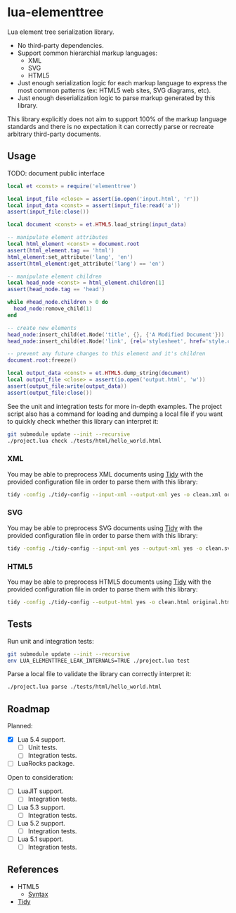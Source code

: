 # lua-elementtree

Lua element tree serialization library.

* No third-party dependencies.
* Support common hierarchial markup languages:
  * XML
  * SVG
  * HTML5
* Just enough serialization logic for each markup language to express the
  most common patterns (ex: HTML5 web sites, SVG diagrams, etc).
* Just enough deserialization logic to parse markup generated by this
  library.

This library explicitly does not aim to support 100% of the markup language
standards and there is no expectation it can correctly parse or recreate
arbitrary third-party documents.

## Usage

TODO: document public interface

```lua
local et <const> = require('elementtree')

local input_file <close> = assert(io.open('input.html', 'r'))
local input_data <const> = assert(input_file:read('a'))
assert(input_file:close())

local document <const> = et.HTML5.load_string(input_data)

-- manipulate element attributes
local html_element <const> = document.root
assert(html_element.tag == 'html')
html_element:set_attribute('lang', 'en')
assert(html_element:get_attribute('lang') == 'en')

-- manipulate element children
local head_node <const> = html_element.children[1]
assert(head_node.tag == 'head')

while #head_node.children > 0 do
  head_node:remove_child(1)
end

-- create new elements
head_node:insert_child(et.Node('title', {}, {'A Modified Document'}))
head_node:insert_child(et.Node('link', {rel='stylesheet', href='style.css'}, {}))

-- prevent any future changes to this element and it's children
document.root:freeze()

local output_data <const> = et.HTML5.dump_string(document)
local output_file <close> = assert(io.open('output.html', 'w'))
assert(output_file:write(output_data))
assert(output_file:close())
```

See the unit and integration tests for more in-depth examples. The project
script also has a command for loading and dumping a local file if you want to
quickly check whether this library can interpret it:

```bash
git submodule update --init --recursive
./project.lua check ./tests/html/hello_world.html
```

### XML

You may be able to preprocess XML documents using [Tidy](https://www.html-tidy.org/)
with the provided configuration file in order to parse them with this library:

```bash
tidy -config ./tidy-config --input-xml --output-xml yes -o clean.xml original.xml
```

### SVG

You may be able to preprocess SVG documents using [Tidy](https://www.html-tidy.org/)
with the provided configuration file in order to parse them with this library:

```bash
tidy -config ./tidy-config --input-xml yes --output-xml yes -o clean.svg original.svg
```

### HTML5

You may be able to preprocess HTML5 documents using [Tidy](https://www.html-tidy.org/)
with the provided configuration file in order to parse them with this library:

```bash
tidy -config ./tidy-config --output-html yes -o clean.html original.html
```

## Tests

Run unit and integration tests:

```bash
git submodule update --init --recursive
env LUA_ELEMENTTREE_LEAK_INTERNALS=TRUE ./project.lua test
```

Parse a local file to validate the library can correctly interpret it:

```bash
./project.lua parse ./tests/html/hello_world.html
```

## Roadmap

Planned:

* [x] Lua 5.4 support.
  * [ ] Unit tests.
  * [ ] Integration tests.
* [ ] LuaRocks package.

Open to consideration:

* [ ] LuaJIT support.
  * [ ] Integration tests.
* [ ] Lua 5.3 support.
  * [ ] Integration tests.
* [ ] Lua 5.2 support.
  * [ ] Integration tests.
* [ ] Lua 5.1 support.
  * [ ] Integration tests.

## References

* HTML5
  * [Syntax](https://html.spec.whatwg.org/multipage/syntax.html)
* [Tidy](https://www.html-tidy.org/)
